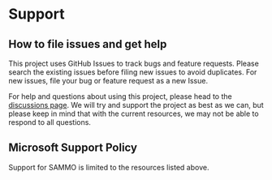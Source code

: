 # Support

## How to file issues and get help  

This project uses GitHub Issues to track bugs and feature requests. Please search the existing 
issues before filing new issues to avoid duplicates.  For new issues, file your bug or 
feature request as a new Issue.

For help and questions about using this project, please head to the [discussions page](https://github.com/microsoft/sammo/discussions). We will try and support the project as best as we can, but please keep in mind that with the current resources, we may not be able to respond to all questions.

## Microsoft Support Policy  

Support for SAMMO is limited to the resources listed above.

